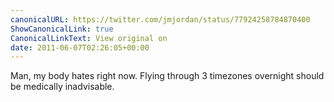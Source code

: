 ```yaml
---
canonicalURL: https://twitter.com/jmjordan/status/77924258784870400
ShowCanonicalLink: true
CanonicalLinkText: View original on
date: 2011-06-07T02:26:05+00:00
---
```

Man, my body hates right now. Flying through 3 timezones overnight should be medically inadvisable.